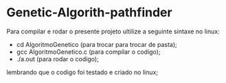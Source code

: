 # Genetic-Algorith-pathfinder

Para compilar e rodar o presente projeto ultilize a seguinte sintaxe no linux:

- cd AlgoritmoGenetico (para trocar para trocar de pasta);
- gcc AlgoritmoGenetico.c (para compilar o codigo);
- ./a.out (para rodar o codigo);

lembrando que o codigo foi testado e criado no linux;
